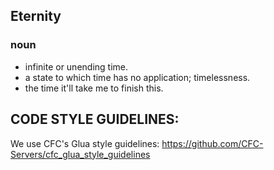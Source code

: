 ## Eternity

### noun
* infinite or unending time.
* a state to which time has no application; timelessness.
* the time it'll take me to finish this.

## CODE STYLE GUIDELINES: ##
We use CFC's Glua style guidelines: https://github.com/CFC-Servers/cfc_glua_style_guidelines
